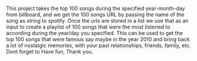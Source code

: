 This project takes the top 100 songs during the specified year-month-day from billboard, and we get the 100 songs URL by passing the name of the song as string to spotify.
Once the urls are stored in a list we use that as an input to create a playlist of 100 songs that were the most listened to according during the year/day you specified.
This can be used to get the top 100 songs that were famous say maybe in the year 2010 and bring back a lot of nostalgic memories, with your past relationships, friends, family, etc. Dont forget to Have fun, Thank you.
